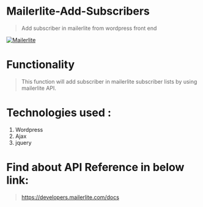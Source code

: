 # Mailerlite-Add-Subscribers

> Add subscriber in mailerlite from wordpress front end

[![Mailerlite](https://www.mailerlite.com/assets/SEO/mailerlite.png)](https://www.mailerlite.com/)
# Functionality
> This function will add subscriber in mailerlite subscriber lists by using mailerlite API.

# Technologies used :
1. Wordpress
2. Ajax
3. jquery

# Find about API Reference in below link:
>https://developers.mailerlite.com/docs
